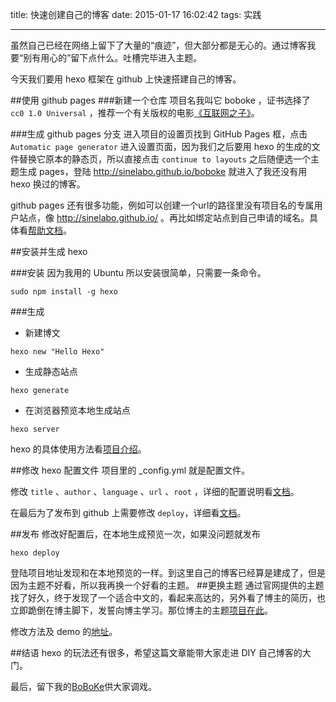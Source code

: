 title: 快速创建自己的博客
date: 2015-01-17 16:02:42
tags: 实践

---

虽然自己已经在网络上留下了大量的“痕迹”，但大部分都是无心的。通过博客我要“别有用心的”留下点什么。吐槽完毕进入主题。

今天我们要用 hexo 框架在 github 上快速搭建自己的博客。

##使用 github pages
###新建一个仓库
项目名我叫它 boboke ，证书选择了 `cc0 1.0 Universal` ，推荐一个有关版权的电影[《互联网之子》](http://movie.douban.com/subject/25785114/?from=subject-page)。

###生成 github pages 分支
进入项目的设置页找到 GitHub Pages 框，点击 `Automatic page generator` 进入设置页面，因为我们之后要用 hexo 的生成的文件替换它原本的静态页，所以直接点击 `continue to layouts` 之后随便选一个主题生成 pages，登陆 http://sinelabo.github.io/boboke 就进入了我还没有用 hexo 换过的博客。

github pages 还有很多功能，例如可以创建一个url的路径里没有项目名的专属用户站点，像 http://sinelabo.github.io/ 。再比如绑定站点到自己申请的域名。具体看[帮助文档](https://help.github.com/categories/github-pages-basics/)。

##安装并生成 hexo


###安装
因为我用的 Ubuntu 所以安装很简单，只需要一条命令。

```
sudo npm install -g hexo
```

###生成
- 新建博文
```
hexo new "Hello Hexo"
```
- 生成静态站点
```
hexo generate
```
- 在浏览器预览本地生成站点
```
hexo server
 ```

hexo 的具体使用方法看[项目介绍](https://github.com/hexojs/hexo)。

##修改 hexo 配置文件
项目里的 _config.yml 就是配置文件。

修改 `title` 、`author` 、`language` 、`url` 、`root` ，详细的配置说明看[文档](http://hexo.io/docs/configuration.html)。

在最后为了发布到 github 上需要修改 `deploy`，详细看[文档](http://hexo.io/docs/deployment.html)。


##发布
修改好配置后，在本地生成预览一次，如果没问题就发布

```
hexo deploy
```

登陆项目地址发现和在本地预览的一样。到这里自己的博客已经算是建成了，但是因为主题不好看，所以我再换一个好看的主题。
##更换主题
通过官网提供的主题找了好久，终于发现了一个适合中文的，看起来高达的，另外看了博主的简历，也立即跪倒在博主脚下，发誓向博主学习。那位博主的主题[项目在此](https://github.com/XadillaX/hexadillax)。

修改方法及 demo 的[地址](https://github.com/hexojs/hexo/wiki/Themes)。

##结语
hexo 的玩法还有很多，希望这篇文章能带大家走进 DIY 自己博客的大门。

最后，留下我的[BoBoKe](https://github.com/SineLabo/boboke)供大家调戏。